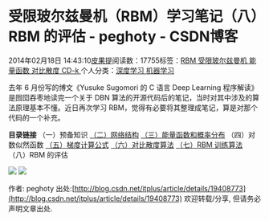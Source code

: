 
# 受限玻尔兹曼机（RBM）学习笔记（八）RBM 的评估 - peghoty - CSDN博客


2014年02月18日 14:43:10[皮果提](https://me.csdn.net/peghoty)阅读数：17755标签：[RBM																](https://so.csdn.net/so/search/s.do?q=RBM&t=blog)[受限玻尔兹曼机																](https://so.csdn.net/so/search/s.do?q=受限玻尔兹曼机&t=blog)[能量函数																](https://so.csdn.net/so/search/s.do?q=能量函数&t=blog)[对比散度																](https://so.csdn.net/so/search/s.do?q=对比散度&t=blog)[CD-k																](https://so.csdn.net/so/search/s.do?q=CD-k&t=blog)[
							](https://so.csdn.net/so/search/s.do?q=对比散度&t=blog)[
																					](https://so.csdn.net/so/search/s.do?q=能量函数&t=blog)个人分类：[深度学习																](https://blog.csdn.net/peghoty/article/category/1451403)[机器学习																](https://blog.csdn.net/peghoty/article/category/1824627)[
							](https://blog.csdn.net/peghoty/article/category/1451403)
[
				](https://so.csdn.net/so/search/s.do?q=能量函数&t=blog)
[
			](https://so.csdn.net/so/search/s.do?q=能量函数&t=blog)
[
		](https://so.csdn.net/so/search/s.do?q=受限玻尔兹曼机&t=blog)
[
	](https://so.csdn.net/so/search/s.do?q=RBM&t=blog)

去年 6 月份写的博文《Yusuke Sugomori 的 C 语言 Deep Learning 程序解读》是囫囵吞枣地读完一个关于 DBN 算法的开源代码后的笔记，当时对其中涉及的算法原理基本不懂。近日再次学习 RBM，觉得有必要将其整理成笔记，算是对那个代码的一个补充。



**目录链接**
（一）预备知识
[（二）网络结构](http://blog.csdn.net/itplus/article/details/19168967)
[（三）能量函数和概率分布](http://blog.csdn.net/itplus/article/details/19168989)
（四）对数似然函数
[（五）梯度计算公式](http://blog.csdn.net/itplus/article/details/19207371)
[（六）对比散度算法](http://blog.csdn.net/itplus/article/details/19408143)
[（七）RBM 训练算法](http://blog.csdn.net/itplus/article/details/19408701)
（八）RBM 的评估

![](https://img-blog.csdn.net/20140218142642578)
![](https://img-blog.csdn.net/20140218225414953)


作者: peghoty
出处:[http://blog.csdn.net/itplus/article/details/19408773](http://blog.csdn.net/itplus/article/details/19408773)
欢迎转载/分享, 但请务必声明文章出处.


